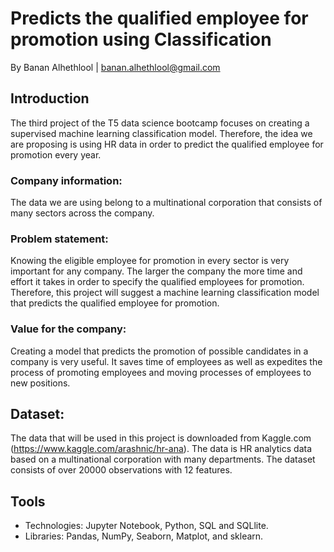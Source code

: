 # Predicts the qualified employee for promotion using Classification
By Banan Alhethlool | banan.alhethlool@gmail.com

## Introduction

The third project of the T5 data science bootcamp focuses on creating a supervised machine learning classification model. Therefore, the idea we are proposing is using HR data in order to predict the qualified employee for promotion every year.


### Company information:
The data we are using belong to a multinational corporation that consists of many sectors across the company.

### Problem statement:
Knowing the eligible employee for promotion in every sector is very important for any company. The larger the company the more time and effort it takes in order to specify the qualified employees for promotion. Therefore, this project will suggest a machine learning classification model that predicts the qualified employee for promotion.

### Value for the company:
Creating a model that predicts the promotion of possible candidates in a company is very useful. It saves time of employees as well as expedites the process of promoting employees and moving processes of employees to new positions. 

## Dataset:

The data that will be used in this project is downloaded from Kaggle.com (https://www.kaggle.com/arashnic/hr-ana). The data is HR analytics data based on a multinational corporation with many departments. The dataset consists of over 20000 observations with 12 features.

## Tools

- Technologies: Jupyter Notebook, Python, SQL and SQLlite.
- Libraries: Pandas, NumPy, Seaborn, Matplot, and sklearn. 

